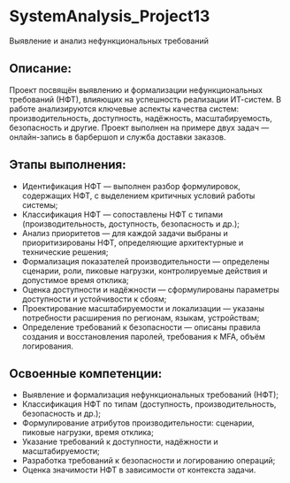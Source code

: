 # SystemAnalysis_Project13
Выявление и анализ нефункциональных требований

## Описание:
Проект посвящён выявлению и формализации нефункциональных требований (НФТ), влияющих на успешность реализации ИТ-систем. В работе анализируются ключевые аспекты качества систем: производительность, доступность, надёжность, масштабируемость, безопасность и другие. Проект выполнен на примере двух задач — онлайн-запись в барбершоп и служба доставки заказов.

## Этапы выполнения:
- Идентификация НФТ — выполнен разбор формулировок, содержащих НФТ, с выделением критичных условий работы системы;
- Классификация НФТ — сопоставлены НФТ с типами (производительность, доступность, безопасность и др.);
- Анализ приоритетов — для каждой задачи выбраны и приоритизированы НФТ, определяющие архитектурные и технические решения;
- Формализация показателей производительности — определены сценарии, роли, пиковые нагрузки, контролируемые действия и допустимое время отклика;
- Оценка доступности и надёжности — сформулированы параметры доступности и устойчивости к сбоям;
- Проектирование масштабируемости и локализации — указаны потребности расширения по регионам, языкам, устройствам;
- Определение требований к безопасности — описаны правила создания и восстановления паролей, требования к MFA, объём логирования.

## Освоенные компетенции:
- Выявление и формализация нефункциональных требований (НФТ);
- Классификация НФТ по типам (доступность, производительность, безопасность и др.);
- Формулирование атрибутов производительности: сценарии, пиковые нагрузки, время отклика;
- Указание требований к доступности, надёжности и масштабируемости;
- Разработка требований к безопасности и логированию операций;
- Оценка значимости НФТ в зависимости от контекста задачи.